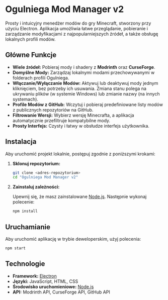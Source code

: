 # Ogulniega Mod Manager v2

Prosty i intuicyjny menedżer modów do gry Minecraft, stworzony przy użyciu Electron. Aplikacja umożliwia łatwe przeglądanie, pobieranie i zarządzanie modyfikacjami z najpopularniejszych źródeł, a także obsługę lokalnych profili modów.

## Główne Funkcje

- **Wiele źródeł:** Pobieraj mody i shadery z **Modrinth** oraz **CurseForge**.
- **Domyślne Mody:** Zarządzaj lokalnymi modami przechowywanymi w folderach profili Ogulniega.
- **Włączanie/Wyłączanie Modów:** Aktywuj lub deaktywuj mody jednym kliknięciem, bez potrzeby ich usuwania. Zmiana stanu polega na ukrywaniu plików (w systemie Windows) lub zmianie nazwy (na innych systemach).
- **Profile Modów z GitHub:** Wczytuj i pobieraj predefiniowane listy modów z publicznych repozytoriów na GitHub.
- **Filtrowanie Wersji:** Wybierz wersję Minecrafta, a aplikacja automatycznie przefiltruje kompatybilne mody.
- **Prosty Interfejs:** Czysty i łatwy w obsłudze interfejs użytkownika.

## Instalacja

Aby uruchomić projekt lokalnie, postępuj zgodnie z poniższymi krokami:

1.  **Sklonuj repozytorium:**
    ```bash
    git clone <adres-repozytorium>
    cd "Ogulniega Mod Manager v2"
    ```

2.  **Zainstaluj zależności:**

    Upewnij się, że masz zainstalowane [Node.js](https://nodejs.org/). Następnie wykonaj polecenie:
    ```bash
    npm install
    ```

## Uruchamianie

Aby uruchomić aplikację w trybie deweloperskim, użyj polecenia:

```bash
npm start
```

## Technologie

- **Framework:** [Electron](https://www.electronjs.org/)
- **Języki:** JavaScript, HTML, CSS
- **Środowisko uruchomieniowe:** [Node.js](https://nodejs.org/)
- **API:** Modrinth API, CurseForge API, GitHub API
